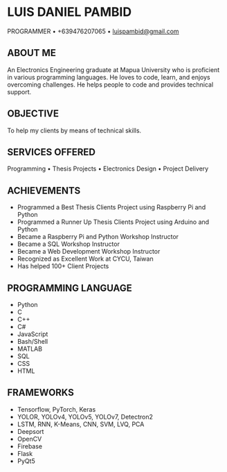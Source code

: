 # LUIS DANIEL PAMBID
PROGRAMMER • +639476207065 • luispambid@gmail.com

## ABOUT ME
An Electronics Engineering graduate at Mapua University who is proficient in various programming languages. He loves to code, learn, and enjoys overcoming challenges. He helps people to code and provides technical support.

## OBJECTIVE
To help my clients by means of technical skills.

## SERVICES OFFERED
Programming • Thesis Projects • Electronics Design • Project Delivery

## ACHIEVEMENTS
- Programmed a Best Thesis Clients Project using Raspberry Pi and Python
- Programmed a Runner Up Thesis Clients Project using Arduino and Python
- Became a Raspberry Pi and Python Workshop Instructor
- Became a SQL Workshop Instructor
- Became a Web Development Workshop Instructor
- Recognized as Excellent Work at CYCU, Taiwan
- Has helped 100+ Client Projects

## PROGRAMMING LANGUAGE
- Python
- C
- C++
- C#
- JavaScript
- Bash/Shell
- MATLAB
- SQL
- CSS
- HTML

## FRAMEWORKS
- Tensorflow, PyTorch, Keras
- YOLOR, YOLOv4, YOLOv5, YOLOv7, Detectron2
- LSTM, RNN, K-Means, CNN, SVM, LVQ, PCA
- Deepsort
- OpenCV
- Firebase
- Flask
- PyQt5

<!--
**frosteen/frosteen** is a ✨ _special_ ✨ repository because its `README.md` (this file) appears on your GitHub profile.

Here are some ideas to get you started:

- 🔭 I’m currently working on ...
- 🌱 I’m currently learning ...
- 👯 I’m looking to collaborate on ...
- 🤔 I’m looking for help with ...
- 💬 Ask me about ...
- 📫 How to reach me: ...
- 😄 Pronouns: ...
- ⚡ Fun fact: ...
-->
